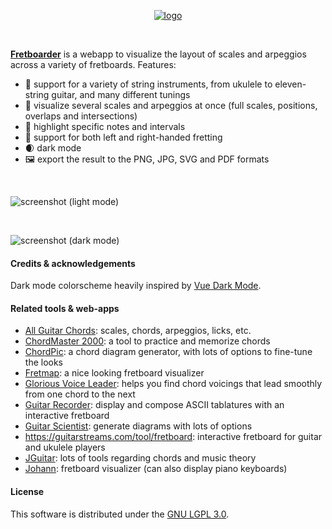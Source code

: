 <p align="center">
	<a href="https://fretboarder.app" target="_blank" rel="external nofollow noopener noreferrer">
		<img src="https://raw.githubusercontent.com/cheap-glitch/fretboarder/develop/docs/logo.png" alt="logo">
	</a>
</p>

<p>&nbsp;</p>

**[Fretboarder](https://fretboarder.app)** is  a webapp to visualize  the layout
of scales and arpeggios across a variety of fretboards. Features:
  * 🎸 support for a variety of string instruments, from ukulele to eleven-string guitar, and many different tunings
  * 🎨 visualize several scales and arpeggios at once (full scales, positions, overlaps and intersections)
  * 🎯 highlight specific notes and intervals
  * 🤘 support for both left and right-handed fretting
  * 🌒 dark mode
  * 🖼️ export the result to the PNG, JPG, SVG and PDF formats

<p>&nbsp;</p>

![screenshot (light mode)](https://raw.githubusercontent.com/cheap-glitch/fretboarder/develop/docs/screenshot-01.png)

<p>&nbsp;</p>

![screenshot (dark  mode)](https://raw.githubusercontent.com/cheap-glitch/fretboarder/develop/docs/screenshot-02.png)

#### Credits & acknowledgements
Dark mode colorscheme heavily inspired by [Vue Dark Mode](https://www.growthbunker.dev/vuedarkmode).

#### Related tools & web-apps
  * [All Guitar Chords](http://www.all-guitar-chords.com): scales, chords, arpeggios, licks, etc.
  * [ChordMaster 2000](http://chordmaster.tardate.com): a tool to practice and memorize chords
  * [ChordPic](https://chordpic.com): a chord diagram generator, with lots of options to fine-tune the looks
  * [Fretmap](https://fretmap.app): a nice looking fretboard visualizer
  * [Glorious Voice Leader](https://www.gloriousvoiceleader.com): helps you find chord voicings that lead smoothly from one chord to the next
  * [Guitar Recorder](https://1j01.github.io/guitar): display and compose ASCII tablatures with an interactive fretboard
  * [Guitar Scientist](https://www.guitarscientist.com/generator): generate diagrams with lots of options
  * https://guitarstreams.com/tool/fretboard: interactive fretboard for guitar and ukulele players
  * [JGuitar](https://jguitar.com): lots of tools regarding chords and music theory
  * [Johann](https://scribbletune.github.io/johann/#/guitar): fretboard visualizer (can also display piano keyboards)

#### License
This software is distributed under the [GNU LGPL 3.0](https://spdx.org/licenses/LGPL-3.0-only.html).

